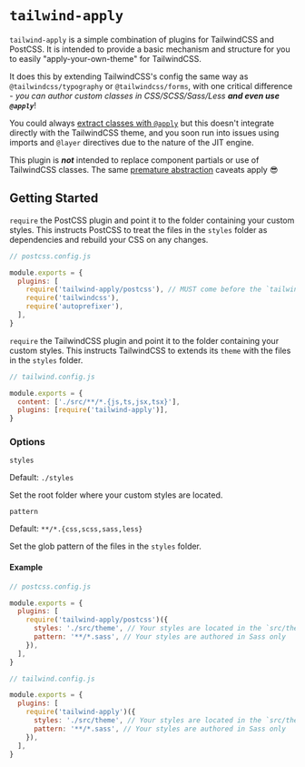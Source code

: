 # `tailwind-apply`

`tailwind-apply` is a simple combination of plugins for TailwindCSS and PostCSS. It is intended to provide a basic mechanism and structure for you to easily "apply-your-own-theme" for TailwindCSS.

It does this by extending TailwindCSS's config the same way as `@tailwindcss/typography` or `@tailwindcss/forms`, with one critical difference - _you can author custom classes in CSS/SCSS/Sass/Less **and even use `@apply`**_!

You could always [extract classes with `@apply`](https://tailwindcss.com/docs/reusing-styles#extracting-classes-with-apply) but this doesn't integrate directly with the TailwindCSS theme, and you soon run into issues using imports and `@layer` directives due to the nature of the JIT engine.

This plugin is _**not**_ intended to replace component partials or use of TailwindCSS classes. The same [premature abstraction](https://tailwindcss.com/docs/reusing-styles#avoiding-premature-abstraction) caveats apply 😎

## Getting Started

`require` the PostCSS plugin and point it to the folder containing your custom styles. This instructs PostCSS to treat the files in the `styles` folder as dependencies and rebuild your CSS on any changes.

```js
// postcss.config.js

module.exports = {
  plugins: [
    require('tailwind-apply/postcss'), // MUST come before the `tailwindcss` plugin
    require('tailwindcss'),
    require('autoprefixer'),
  ],
}
```

`require` the TailwindCSS plugin and point it to the folder containing your custom styles. This instructs TailwindCSS to extends its `theme` with the files in the `styles` folder.

```js
// tailwind.config.js

module.exports = {
  content: ['./src/**/*.{js,ts,jsx,tsx}'],
  plugins: [require('tailwind-apply')],
}
```

### Options

`styles`

Default: `./styles`

Set the root folder where your custom styles are located.

`pattern`

Default: `**/*.{css,scss,sass,less}`

Set the glob pattern of the files in the `styles` folder.

#### Example

```js
// postcss.config.js

module.exports = {
  plugins: [
    require('tailwind-apply/postcss')({
      styles: './src/theme', // Your styles are located in the `src/theme` folder
      pattern: '**/*.sass', // Your styles are authored in Sass only
    }),
  ],
}
```

```js
// tailwind.config.js

module.exports = {
  plugins: [
    require('tailwind-apply')({
      styles: './src/theme', // Your styles are located in the `src/theme` folder
      pattern: '**/*.sass', // Your styles are authored in Sass only
    }),
  ],
}
```
